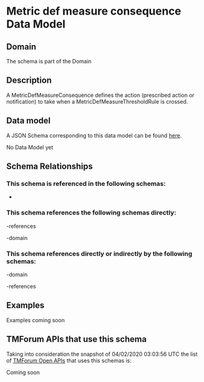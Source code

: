 # Metric def measure consequence Data Model

## Domain

The  schema is part of the  Domain

## Description

A MetricDefMeasureConsequence defines the action (prescribed action or notification) to take when a 
MetricDefMeasureThresholdRule is crossed.

## Data model

A JSON Schema corresponding to this data model can be found
[here](https://github.com/tmforum-rand/schemas/blob/candidates/Service/MetricDefMeasureConsequence.schema.json).

No Data Model yet

## Schema Relationships

### This schema is referenced in the following schemas:

-

### This schema references the following schemas directly:

-references

-domain

### This schema references directly or indirectly by the following schemas:

-domain

-references



## Examples

Examples coming soon

## TMForum APIs that use this schema

Taking into consideration the snapshot of 04/02/2020 03:03:56 UTC the list of [TMForum Open APIs](https://www.tmforum.org/open-apis/) that uses this schemas is:

Coming soon